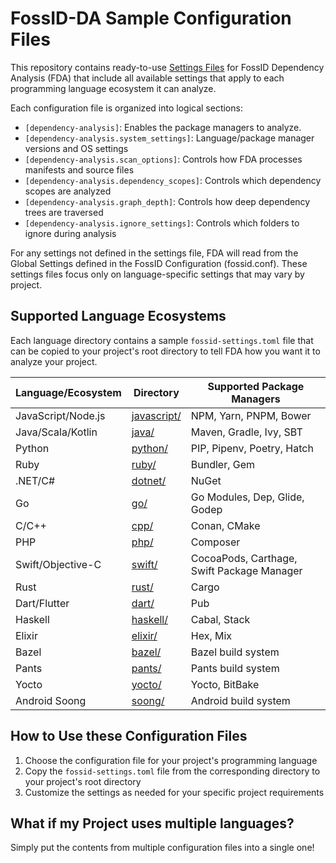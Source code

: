 # FossID-DA Sample Configuration Files

This repository contains ready-to-use [Settings Files](https://eval-eu.foss.id/cs-demo/help/en/fda/FossID-DA-Settings-File.html) for FossID Dependency Analysis (FDA) that include all available settings that apply to each programming language ecosystem it can analyze. 

Each configuration file is organized into logical sections:

- `[dependency-analysis]`: Enables the package managers to analyze.
- `[dependency-analysis.system_settings]`: Language/package manager versions and OS settings
- `[dependency-analysis.scan_options]`: Controls how FDA processes manifests and source files
- `[dependency-analysis.dependency_scopes]`: Controls which dependency scopes are analyzed
- `[dependency-analysis.graph_depth]`: Controls how deep dependency trees are traversed
- `[dependency-analysis.ignore_settings]`: Controls which folders to ignore during analysis

For any settings not defined in the settings file, FDA will read from the Global Settings defined in the FossID Configuration (fossid.conf). These settings files focus only on language-specific settings that may vary by project.

## Supported Language Ecosystems
Each language directory contains a sample `fossid-settings.toml` file that can be copied to your project's root directory to tell FDA how you want it to analyze your project.

| Language/Ecosystem | Directory | Supported Package Managers |
|-------------------|-----------|----------------------------|
| JavaScript/Node.js | [javascript/](javascript/) | NPM, Yarn, PNPM, Bower |
| Java/Scala/Kotlin | [java/](java/) | Maven, Gradle, Ivy, SBT |
| Python | [python/](python/) | PIP, Pipenv, Poetry, Hatch |
| Ruby | [ruby/](ruby/) | Bundler, Gem |
| .NET/C# | [dotnet/](dotnet/) | NuGet |
| Go | [go/](go/) | Go Modules, Dep, Glide, Godep |
| C/C++ | [cpp/](cpp/) | Conan, CMake |
| PHP | [php/](php/) | Composer |
| Swift/Objective-C | [swift/](swift/) | CocoaPods, Carthage, Swift Package Manager |
| Rust | [rust/](rust/) | Cargo |
| Dart/Flutter | [dart/](dart/) | Pub |
| Haskell | [haskell/](haskell/) | Cabal, Stack |
| Elixir | [elixir/](elixir/) | Hex, Mix |
| Bazel | [bazel/](bazel/) | Bazel build system |
| Pants | [pants/](pants/) | Pants build system |
| Yocto | [yocto/](yocto/) | Yocto, BitBake |
| Android Soong | [soong/](soong/) | Android build system |

## How to Use these Configuration Files

1. Choose the configuration file for your project's programming language
2. Copy the `fossid-settings.toml` file from the corresponding directory to your project's root directory
3. Customize the settings as needed for your specific project requirements

## What if my Project uses multiple languages?
Simply put the contents from multiple configuration files into a single one! 